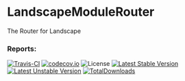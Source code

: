 # LandscapeModuleRouter
The Router for Landscape

### Reports:
[![Travis-CI](https://travis-ci.org/LandscapeFramework/LandscapeModuleRouter.svg)](https://travis-ci.org/LandscapeFramework/LandscapeModuleRouter)
[![codecov.io](https://codecov.io/github/LandscapeFramework/LandscapeModuleRouter/coverage.svg?branch=master)](https://codecov.io/gh/LandscapeFramework/LandscapeModuleRouter)
![License](https://img.shields.io/github/license/LandscapeFramework/LandscapeModuleRouter.svg)
[![Latest Stable Version](https://poser.pugx.org/landscape/landscape.php.router/version)](https://packagist.org/packages/landscape/landscape.php.router)
[![Latest Unstable Version](https://poser.pugx.org/landscape/landscape.php.router/v/unstable)](https://packagist.org/packages/landscape/landscape.php.router)
[![TotalDownloads](https://poser.pugx.org/landscape/landscape.php.router/downloads)](https://packagist.org/packages/landscape/landscape.php.router)
